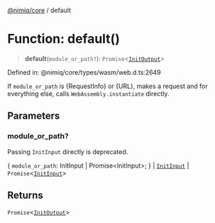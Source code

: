 [@nimiq/core](../globals.md) / default

# Function: default()

> **default**(`module_or_path?`): `Promise`\<[`InitOutput`](../interfaces/InitOutput.md)\>

Defined in: @nimiq/core/types/wasm/web.d.ts:2649

If `module_or_path` is {RequestInfo} or {URL}, makes a request and
for everything else, calls `WebAssembly.instantiate` directly.

## Parameters

### module\_or\_path?

Passing `InitInput` directly is deprecated.

\{ `module_or_path`: InitInput \| Promise\<InitInput\>; \} | [`InitInput`](../type-aliases/InitInput.md) | `Promise`\<[`InitInput`](../type-aliases/InitInput.md)\>

## Returns

`Promise`\<[`InitOutput`](../interfaces/InitOutput.md)\>
